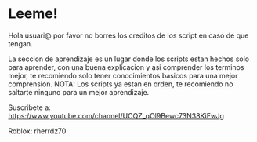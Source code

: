 # Leeme!

Hola usuari@ por favor no borres los creditos de los script en caso de que tengan. 

La seccion de aprendizaje es un lugar donde los scripts estan hechos solo para aprender, con una buena explicacion y asi comprender los terminos mejor, te recomiendo solo tener conocimientos basicos para una mejor comprension. NOTA: Los scripts ya estan en orden, te recomiendo no saltarte ninguno para un mejor aprendizaje.
 
Suscribete a: https://www.youtube.com/channel/UCQZ_qOl9Bewc73N38KiFwJg

Roblox: rherrdz70
